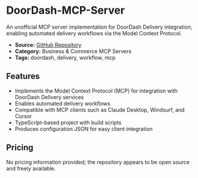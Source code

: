 # DoorDash-MCP-Server

An unofficial MCP server implementation for DoorDash Delivery integration, enabling automated delivery workflows via the Model Context Protocol.

- **Source:** [GitHub Repository](https://github.com/JordanDalton/DoorDash-MCP-Server)
- **Category:** Business & Commerce MCP Servers
- **Tags:** doordash, delivery, workflow, mcp

## Features
- Implements the Model Context Protocol (MCP) for integration with DoorDash Delivery services
- Enables automated delivery workflows
- Compatible with MCP clients such as Claude Desktop, Windsurf, and Cursor
- TypeScript-based project with build scripts
- Produces configuration JSON for easy client integration

## Pricing
No pricing information provided; the repository appears to be open source and freely available.